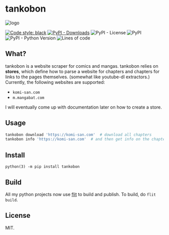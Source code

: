 # tankobon
<!-- markdownlint-disable-file MD026 -->

![logo](https://raw.githubusercontent.com/ongyx/tankobon/master/logo.jpg "tankobon")

[![Code style: black](https://img.shields.io/badge/code%20style-black-000000.svg)](https://github.com/psf/black)
[![PyPI - Downloads](https://img.shields.io/pypi/dm/tankobon)](https://pypi.org/project/tankobon)
![PyPI - License](https://img.shields.io/pypi/l/tankobon)
![PyPI](https://img.shields.io/pypi/v/tankobon)
![PyPI - Python Version](https://img.shields.io/pypi/pyversions/tankobon)
![Lines of code](https://img.shields.io/tokei/lines/github/ongyx/tankobon)

## What?

tankobon is a website scraper for comics and mangas. tankobon relies on **stores**, which define how to parse a website for chapters and chapters for links to the pages themselves.
(somewhat like youtube-dl extractors.) Currently, the following websites are supported:

- `komi-san.com`
- `m.mangabat.com`

I will eventually come up with documentation later on how to create a store.

## Usage

```bash
tankobon download 'https://komi-san.com'  # download all chapters
tankobon info 'https://komi-san.com'  # and then get info on the chapters
```

## Install

`python(3) -m pip install tankobon`

## Build

All my python projects now use [flit](https://pypi.org/project/flit) to build and publish.
To build, do `flit build`.

## License

MIT.
